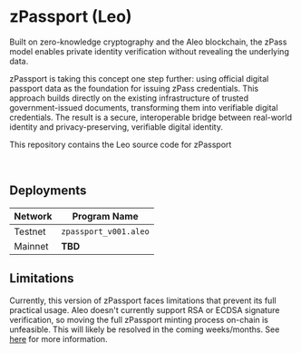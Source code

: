 # zPassport (Leo)

Built on zero-knowledge cryptography and the Aleo blockchain, the zPass model enables private identity verification without revealing the underlying data.


zPassport is taking this concept one step further: using official digital passport data as the foundation for issuing zPass credentials. This approach builds directly on the existing infrastructure of trusted government-issued documents, transforming them into verifiable digital credentials. The result is a secure, interoperable bridge between real-world identity and privacy-preserving, verifiable digital identity.

This repository contains the Leo source code for zPassport

<br /> 

## Deployments

| Network | Program Name |
|---|---|
|Testnet| `zpassport_v001.aleo` |
|Mainnet| **TBD** |

## Limitations 
Currently, this version of zPassport faces limitations that prevent its full practical usage.  Aleo doesn't currently support RSA or ECDSA signature verification, so moving the full zPassport minting process on-chain is unfeasible.  This will likely be resolved in the coming weeks/months.  See [here](https://alex-kim.ghost.io/introducing-zpassport/) for more information.
